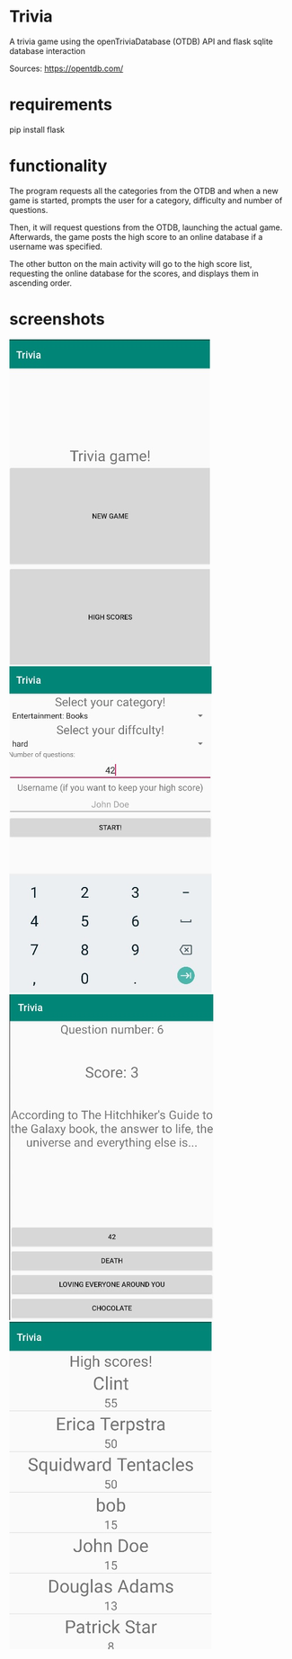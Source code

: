 # Trivia

A trivia game using the openTriviaDatabase (OTDB) API and flask sqlite database interaction

Sources: https://opentdb.com/

# requirements

pip install flask

# functionality

The program requests all the categories from the OTDB and when a new game is started, prompts the user for a category, difficulty and number of questions.

Then, it will request questions from the OTDB, launching the actual game. Afterwards, the game posts the high score to an online database if a username was specified.

The other button on the main activity will go to the high score list, requesting the online database for the scores, and displays them in ascending order.

# screenshots

![Main activity](/data/screenshot0.jpg)
![prompt](/data/screenshot1.jpg)
![trivia game](/data/screenshot2.jpg)
![high score list](/data/screenshot4.jpg)
